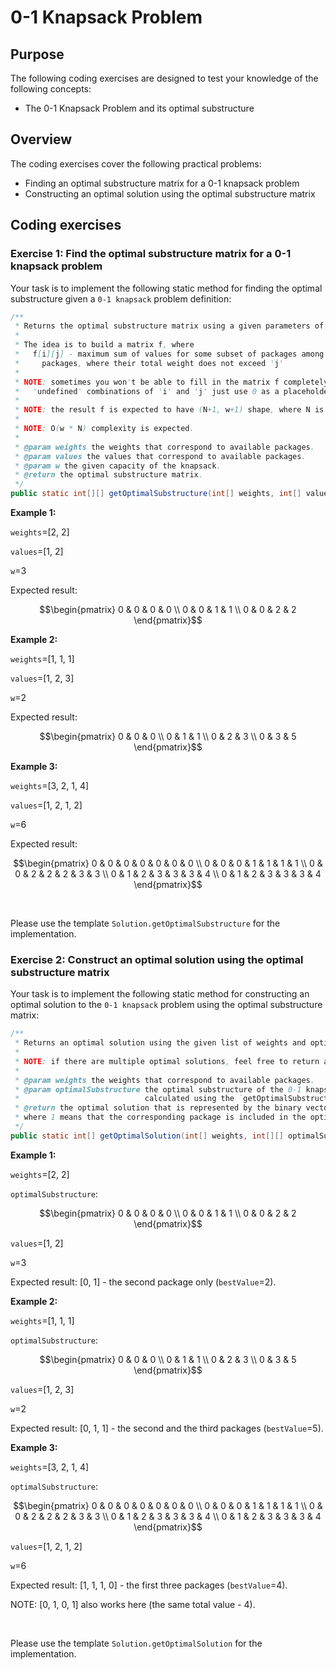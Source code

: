 # 0-1 Knapsack Problem 

## Purpose

The following coding exercises are designed to test your knowledge of the following concepts:

* The 0-1 Knapsack Problem and its optimal substructure

## Overview

The coding exercises cover the following practical problems:
* Finding an optimal substructure matrix for a 0-1 knapsack problem
* Constructing an optimal solution using the optimal substructure matrix

## Coding exercises

### Exercise 1: Find the optimal substructure matrix for a 0-1 knapsack problem

Your task is to implement the following static method for finding the optimal substructure given a `0-1 knapsack` problem definition:

```java
/**
 * Returns the optimal substructure matrix using a given parameters of 0-1 knapsack problem.
 *
 * The idea is to build a matrix f, where
 *   f[i][j] - maximum sum of values for some subset of packages among the first 'i'
 *     packages, where their total weight does not exceed 'j'
 *
 * NOTE: sometimes you won't be able to fill in the matrix f completely, for all
 *   'undefined' combinations of 'i' and 'j' just use 0 as a placeholder.
 *
 * NOTE: the result f is expected to have (N+1, w+1) shape, where N is the number of packages.
 *
 * NOTE: O(w * N) complexity is expected.
 *
 * @param weights the weights that correspond to available packages.
 * @param values the values that correspond to available packages.
 * @param w the given capacity of the knapsack.
 * @return the optimal substructure matrix.
 */
public static int[][] getOptimalSubstructure(int[] weights, int[] values, int w)
```

**Example 1:**

`weights`=[2, 2]

`values`=[1, 2]

`w`=3

Expected result:
```math
\begin{pmatrix}
0 & 0 & 0 & 0 \\
0 & 0 & 1 & 1 \\
0 & 0 & 2 & 2
\end{pmatrix}
```

**Example 2:**

`weights`=[1, 1, 1]

`values`=[1, 2, 3]

`w`=2

Expected result:
```math
\begin{pmatrix}
0 & 0 & 0 \\
0 & 1 & 1 \\
0 & 2 & 3 \\
0 & 3 & 5
\end{pmatrix}
```

**Example 3:**

`weights`=[3, 2, 1, 4]

`values`=[1, 2, 1, 2]

`w`=6

Expected result:
```math
\begin{pmatrix}
0 & 0 & 0 & 0 & 0 & 0 & 0 \\
0 & 0 & 0 & 1 & 1 & 1 & 1 \\
0 & 0 & 2 & 2 & 2 & 3 & 3 \\
0 & 1 & 2 & 3 & 3 & 3 & 4 \\
0 & 1 & 2 & 3 & 3 & 3 & 4
\end{pmatrix}
```

<br>

Please use the template `Solution.getOptimalSubstructure` for the implementation.

### Exercise 2: Construct an optimal solution using the optimal substructure matrix

Your task is to implement the following static method for constructing an optimal solution to the `0-1 knapsack` problem using the optimal substructure matrix:

```java
/**
 * Returns an optimal solution using the given list of weights and optimal substructure.
 *
 * NOTE: if there are multiple optimal solutions, feel free to return any of them.
 *
 * @param weights the weights that correspond to available packages.
 * @param optimalSubstructure the optimal substructure of the 0-1 knapsack problem previously
 *                            calculated using the `getOptimalSubstructure` method.
 * @return the optimal solution that is represented by the binary vector (0/1 values),
 * where 1 means that the corresponding package is included in the optimal solution and 0 otherwise.
 */
public static int[] getOptimalSolution(int[] weights, int[][] optimalSubstructure)
```

**Example 1:**

`weights`=[2, 2]

`optimalSubstructure`:
```math
\begin{pmatrix}
0 & 0 & 0 & 0 \\
0 & 0 & 1 & 1 \\
0 & 0 & 2 & 2
\end{pmatrix}
```

`values`=[1, 2]

`w`=3

Expected result: [0, 1] - the second package only (`bestValue`=2).

**Example 2:**

`weights`=[1, 1, 1]

`optimalSubstructure`:
```math
\begin{pmatrix}
0 & 0 & 0 \\
0 & 1 & 1 \\
0 & 2 & 3 \\
0 & 3 & 5
\end{pmatrix}
```

`values`=[1, 2, 3]

`w`=2

Expected result: [0, 1, 1] - the second and the third packages (`bestValue`=5).


**Example 3:**

`weights`=[3, 2, 1, 4]

`optimalSubstructure`:
```math
\begin{pmatrix}
0 & 0 & 0 & 0 & 0 & 0 & 0 \\
0 & 0 & 0 & 1 & 1 & 1 & 1 \\
0 & 0 & 2 & 2 & 2 & 3 & 3 \\
0 & 1 & 2 & 3 & 3 & 3 & 4 \\
0 & 1 & 2 & 3 & 3 & 3 & 4
\end{pmatrix}
```

`values`=[1, 2, 1, 2]

`w`=6

Expected result: [1, 1, 1, 0] - the first three packages (`bestValue`=4).

NOTE: [0, 1, 0, 1] also works here (the same total value - 4).

<br>

Please use the template `Solution.getOptimalSolution` for the implementation.
